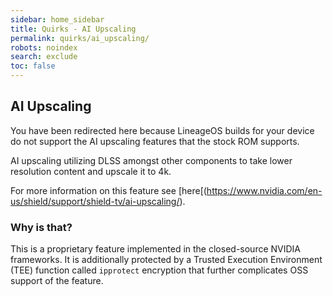 ```yaml
---
sidebar: home_sidebar
title: Quirks - AI Upscaling
permalink: quirks/ai_upscaling/
robots: noindex
search: exclude
toc: false
---
```


## AI Upscaling

You have been redirected here because LineageOS builds for your device do not support the AI upscaling features that the stock ROM supports.

AI upscaling utilizing DLSS amongst other components to take lower resolution content and upscale it to 4k.

For more information on this feature see [here[(https://www.nvidia.com/en-us/shield/support/shield-tv/ai-upscaling/).

### Why is that?

This is a proprietary feature implemented in the closed-source NVIDIA frameworks. It is additionally protected by a Trusted Execution Environment (TEE) function called `ipprotect` encryption that further complicates OSS support of the feature.